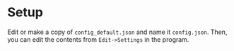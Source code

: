 # Setup

Edit or make a copy of `config_default.json` and name it `config.json`.  Then, you can edit the contents from `Edit->Settings` in the program.
